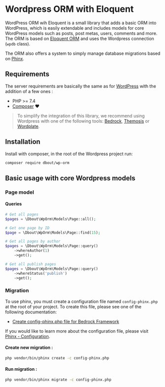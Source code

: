# Wordpress ORM with Eloquent

WordPress ORM wih Eloquent is a small library that adds a basic ORM into WordPress, which is easily extendable and includes models for core WordPress models such as posts, post metas, users, comments and more.
The ORM is based on [Eloquent ORM](https://laravel.com/docs/8.x/eloquent) and uses the Wordpress connection (`wpdb` class).

The ORM also offers a system to simply manage database migrations based on [Phinx](https://phinx.org/).

Requirements
--------

The server requirements are basically the same as for [WordPress](https://wordpress.org/about/requirements/) with the addition of a few ones :

- PHP >= 7.4
- [Composer](https://getcomposer.org/) ❤️

> To simplify the integration of this library, we recommend using Wordpress with one of the following tools: [Bedrock](https://roots.io/bedrock/), [Themosis](https://framework.themosis.com/) or [Wordplate](https://github.com/wordplate/wordplate#readme).

Installation
--------


Install with composer, in the root of the Wordpress project run:

```bash
composer require dbout/wp-orm
```

Basic usage with core Wordpress models 
--------

### Page model

#### Queries

```php
# Get all pages
$pages = \Dbout\WpOrm\Models\Page::all();

# Get one page by ID
$page = \Dbout\WpOrm\Models\Page::find(15);

# Get all pages by author
$pages = \Dbout\WpOrm\Models\Page::query()
    ->whereAuthor(1)
    ->get();

# Get all publish pages
$pages = \Dbout\WpOrm\Models\Page::query()
    ->whereStatus('publish')
    ->get();
```


### Migration

To use phinx, you must create a configuration file named `config-phinx.php` at the root of your project. To create this file, please see one of the following documentation:

- [Create config-phinx.php file for Bedrock Framework](doc/migration-with-bedrock.md)

If you would like to learn more about the configuration file, please visit  [Phinx - Configuration](https://phinx.readthedocs.io/en/latest/configuration.html).

#### Create new migration : 

```bash
php vendor/bin/phinx create -c config-phinx.php
```

#### Run migration :

```bash
php vendor/bin/phinx migrate -c config-phinx.php
```